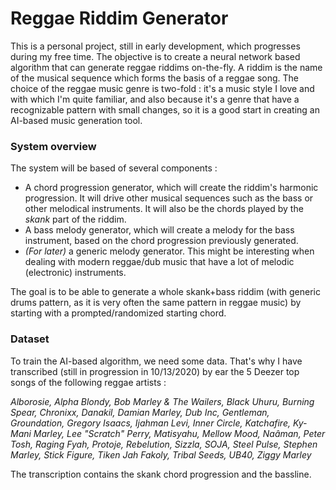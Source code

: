 # Reggae Riddim Generator

This is a personal project, still in early development, which progresses during my free time.
The objective is to create a neural network based algorithm that can generate reggae riddims on-the-fly. A riddim is the name of the musical sequence which forms the basis of a reggae song. The choice of the reggae music genre is two-fold : it's a music style I love and with which I'm quite familiar, and also because it's a genre that have a recognizable pattern with small changes, so it is a good start in creating an AI-based music generation tool.

### System overview

The system will be based of several components :
* A chord progression generator, which will create the riddim's harmonic progression. It will drive other musical sequences such as the bass or other melodical instruments. It will also be the chords played by the *skank* part of the riddim.
* A bass melody generator, which will create a melody for the bass instrument, based on the chord progression previously generated.
* *(For later)* a generic melody generator. This might be interesting when dealing with modern reggae/dub music that have a lot of melodic (electronic) instruments.

The goal is to be able to generate a whole skank+bass riddim (with generic drums pattern, as it is very often the same pattern in reggae music) by starting with a prompted/randomized starting chord.

### Dataset

To train the AI-based algorithm, we need some data. That's why I have transcribed (still in progression in 10/13/2020) by ear the 5 Deezer top songs of the following reggae artists : 

*Alborosie, Alpha Blondy, Bob Marley & The Wailers, Black Uhuru, Burning Spear, Chronixx, Danakil, Damian Marley, Dub Inc, Gentleman, Groundation, Gregory Isaacs, Ijahman Levi, Inner Circle, Katchafire, Ky-Mani Marley, Lee "Scratch" Perry, Matisyahu, Mellow Mood, Naâman, Peter Tosh, Raging Fyah, Protoje, Rebelution, Sizzla, SOJA, Steel Pulse, Stephen Marley, Stick Figure, Tiken Jah Fakoly, Tribal Seeds, UB40, Ziggy Marley*

The transcription contains the skank chord progression and the bassline.
